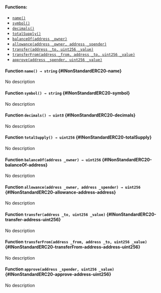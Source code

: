 

#### Functions:
- [`name()`](#INonStandardERC20-name)
- [`symbol()`](#INonStandardERC20-symbol)
- [`decimals()`](#INonStandardERC20-decimals)
- [`totalSupply()`](#INonStandardERC20-totalSupply)
- [`balanceOf(address _owner)`](#INonStandardERC20-balanceOf-address)
- [`allowance(address _owner, address _spender)`](#INonStandardERC20-allowance-address-address)
- [`transfer(address _to, uint256 _value)`](#INonStandardERC20-transfer-address-uint256)
- [`transferFrom(address _from, address _to, uint256 _value)`](#INonStandardERC20-transferFrom-address-address-uint256)
- [`approve(address _spender, uint256 _value)`](#INonStandardERC20-approve-address-uint256)


#### Function `name() → string` {#INonStandardERC20-name}
No description
#### Function `symbol() → string` {#INonStandardERC20-symbol}
No description
#### Function `decimals() → uint8` {#INonStandardERC20-decimals}
No description
#### Function `totalSupply() → uint256` {#INonStandardERC20-totalSupply}
No description
#### Function `balanceOf(address _owner) → uint256` {#INonStandardERC20-balanceOf-address}
No description
#### Function `allowance(address _owner, address _spender) → uint256` {#INonStandardERC20-allowance-address-address}
No description
#### Function `transfer(address _to, uint256 _value)` {#INonStandardERC20-transfer-address-uint256}
No description
#### Function `transferFrom(address _from, address _to, uint256 _value)` {#INonStandardERC20-transferFrom-address-address-uint256}
No description
#### Function `approve(address _spender, uint256 _value)` {#INonStandardERC20-approve-address-uint256}
No description

